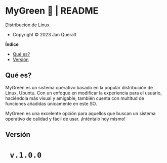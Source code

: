 # MyGreen 🍏  | README
Distribucion de Linux  
- Copyright ©️ 2023 Jan Queralt  

**Índice**
- [Qué es?](#id1)
- [Versión](#id2)


<div id='id1' />

## Qué es?  
MyGreen es un sistema operativo basado en la popular distribución de Linux, Ubuntu. Con un enfoque en modificar la experiencia para el usuario, haciéndola más visual y amigable, también cuenta con multitud de funciones añadidas únicamente en este SO.  

MyGreen es una excelente opción para aquellos que buscan un sistema operativo de calidad y fácil de usar. ¡Inténtalo hoy mismo!



<div id='id2' />

## Versión
# ``` v.1.0.0```

